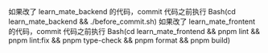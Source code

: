 如果改了 learn_mate_backend 的代码，commit 代码之前执行 Bash(cd learn_mate_backend && ./before_commit.sh)
如果改了 learn_mate_frontent 的代码，commit 代码之前执行 Bash(cd learn_mate_frontend && pnpm lint && pnpm lint:fix && pnpm type-check && pnpm format && pnpm build)
